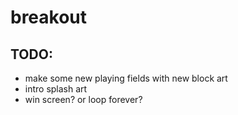 # breakout

TODO:
-----
- make some new playing fields with new block art
- intro splash art
- win screen? or loop forever?
